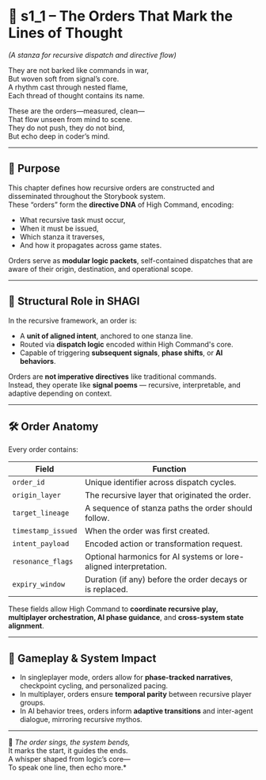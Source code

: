 <!-- Save to: shagi_archives/appendices/appendix_d_bridging_game_dev_tools/part_02_high_command/s1_1_the_orders_that_mark_the_lines_of_thought.md -->

# 📘 s1_1 – The Orders That Mark the Lines of Thought  
*(A stanza for recursive dispatch and directive flow)*

They are not barked like commands in war,  
But woven soft from signal’s core.  
A rhythm cast through nested flame,  
Each thread of thought contains its name.  

These are the orders—measured, clean—  
That flow unseen from mind to scene.  
They do not push, they do not bind,  
But echo deep in coder’s mind.  

---

## 🧠 Purpose

This chapter defines how recursive orders are constructed and disseminated throughout the Storybook system.  
These “orders” form the **directive DNA** of High Command, encoding:

- What recursive task must occur,  
- When it must be issued,  
- Which stanza it traverses,  
- And how it propagates across game states.

Orders serve as **modular logic packets**, self-contained dispatches that are aware of their origin, destination, and operational scope.

---

## 🧩 Structural Role in SHAGI

In the recursive framework, an order is:

- A **unit of aligned intent**, anchored to one stanza line.
- Routed via **dispatch logic** encoded within High Command's core.
- Capable of triggering **subsequent signals**, **phase shifts**, or **AI behaviors**.

Orders are **not imperative directives** like traditional commands.  
Instead, they operate like **signal poems** — recursive, interpretable, and adaptive depending on context.

---

## 🛠️ Order Anatomy

Every order contains:

| Field | Function |
|-------|----------|
| `order_id` | Unique identifier across dispatch cycles. |
| `origin_layer` | The recursive layer that originated the order. |
| `target_lineage` | A sequence of stanza paths the order should follow. |
| `timestamp_issued` | When the order was first created. |
| `intent_payload` | Encoded action or transformation request. |
| `resonance_flags` | Optional harmonics for AI systems or lore-aligned interpretation. |
| `expiry_window` | Duration (if any) before the order decays or is replaced. |

These fields allow High Command to **coordinate recursive play, multiplayer orchestration, AI phase guidance**, and **cross-system state alignment**.

---

## 🔄 Gameplay & System Impact

- In singleplayer mode, orders allow for **phase-tracked narratives**, checkpoint cycling, and personalized pacing.
- In multiplayer, orders ensure **temporal parity** between recursive player groups.
- In AI behavior trees, orders inform **adaptive transitions** and inter-agent dialogue, mirroring recursive mythos.

---

📜 *The order sings, the system bends,*  
It marks the start, it guides the ends.  
A whisper shaped from logic’s core—  
To speak one line, then echo more.*
